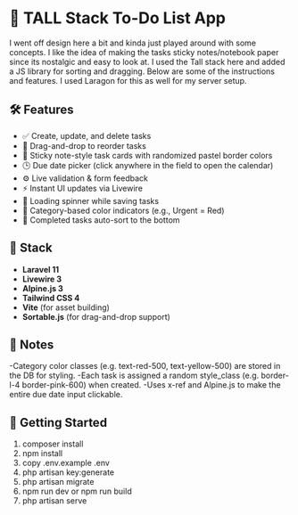 # 📓 TALL Stack To-Do List App

I went off design here a bit and kinda just played around with some concepts. I like the idea of making the tasks sticky notes/notebook paper since its nostalgic and easy to look at.
I used the Tall stack here and added a JS library for sorting and dragging. Below are some of the instructions and features. I used Laragon for this as well for my server setup.

## 🛠 Features

- ✅ Create, update, and delete tasks
- 🔁 Drag-and-drop to reorder tasks
- 🎨 Sticky note-style task cards with randomized pastel border colors
- 🕒 Due date picker (click anywhere in the field to open the calendar)
- ⚙️ Live validation & form feedback
- ⚡ Instant UI updates via Livewire
- 🔄 Loading spinner while saving tasks
- 📂 Category-based color indicators (e.g., Urgent = Red)
- 📌 Completed tasks auto-sort to the bottom

## 🧱 Stack

- **Laravel 11**
- **Livewire 3**
- **Alpine.js 3**
- **Tailwind CSS 4**
- **Vite** (for asset building)
- **Sortable.js** (for drag-and-drop support)

## 🧩 Notes

-Category color classes (e.g. text-red-500, text-yellow-500) are stored in the DB for styling.
-Each task is assigned a random style_class (e.g. border-l-4 border-pink-600) when created.
-Uses x-ref and Alpine.js to make the entire due date input clickable.

## 🚀 Getting Started

1. composer install
2. npm install
3. copy .env.example .env
4. php artisan key:generate
5. php artisan migrate
6. npm run dev or npm run build
7. php artisan serve


